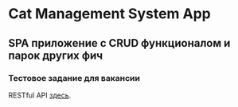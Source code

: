 # Cat Management System App
## SPA приложение с CRUD функционалом и парок других фич

### Тестовое задание для вакансии

RESTful API [здесь](https://github.com/weeks6/catms).
